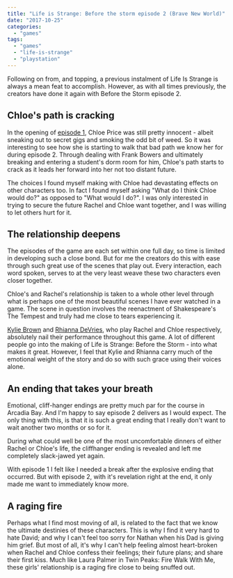 ```yaml
---
title: "Life is Strange: Before the storm episode 2 (Brave New World)"
date: "2017-10-25"
categories: 
  - "games"
tags: 
  - "games"
  - "life-is-strange"
  - "playstation"
---
```


Following on from, and topping, a previous instalment of Life Is Strange is always a mean feat to accomplish. However, as with all times previously, the creators have done it again with Before the Storm episode 2.

## Chloe's path is cracking

In the opening of [episode 1](https://davidpeach.co.uk/2017/09/life-strange-storm-episode-1/), Chloe Price was still pretty innocent - albeit sneaking out to secret gigs and smoking the odd bit of weed. So it was interesting to see how she is starting to walk that bad path we know her for during episode 2. Through dealing with Frank Bowers and ultimately breaking and entering a student's dorm room for him, Chloe's path starts to crack as it leads her forward into her not too distant future.

The choices I found myself making with Chloe had devastating effects on other characters too. In fact I found myself asking "What do I think Chloe would do?" as opposed to "What would I do?". I was only interested in trying to secure the future Rachel and Chloe want together, and I was willing to let others hurt for it.

## The relationship deepens

The episodes of the game are each set within one full day, so time is limited in developing such a close bond. But for me the creators do this with ease through such great use of the scenes that play out. Every interaction, each word spoken, serves to at the very least weave these two characters even closer together.

Chloe's and Rachel's relationship is taken to a whole other level through what is perhaps one of the most beautiful scenes I have ever watched in a game. The scene in question involves the reenactment of Shakespeare's The Tempest and truly had me close to tears experiencing it.

[Kylie Brown](https://twitter.com/Kylie_Anne14) and [Rhianna DeVries](https://twitter.com/rdornotfloral), who play Rachel and Chloe respectively, absolutely nail their performance throughout this game. A lot of different people go into the making of Life is Strange: Before the Storm - into what makes it great. However, I feel that Kylie and Rhianna carry much of the emotional weight of the story and do so with such grace using their voices alone.

## An ending that takes your breath

Emotional, cliff-hanger endings are pretty much par for the course in Arcadia Bay. And I'm happy to say episode 2 delivers as I would expect. The only thing with this, is that it is such a great ending that I really don't want to wait another two months or so for it.

During what could well be one of the most uncomfortable dinners of either Rachel or Chloe's life, the cliffhanger ending is revealed and left me completely slack-jawed yet again.

With episode 1 I felt like I needed a break after the explosive ending that occurred. But with episode 2, with it's revelation right at the end, it only made me want to immediately know more.

## A raging fire

Perhaps what I find most moving of all, is related to the fact that we know the ultimate destinies of these characters. This is why I find it very hard to hate David; and why I can't feel too sorry for Nathan when his Dad is giving him grief. But most of all, it's why I can't help feeling almost heart-broken when Rachel and Chloe confess their feelings; their future plans; and share their first kiss. Much like Laura Palmer in Twin Peaks: Fire Walk With Me, these girls' relationship is a raging fire close to being snuffed out.

